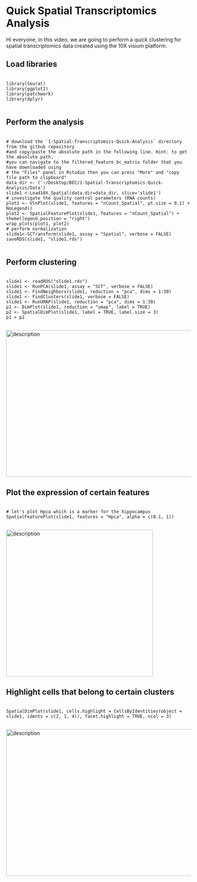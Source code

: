 <h1>Quick Spatial Transcriptomics Analysis</h1>
<p style="text-align: left;">
Hi everyone, in this video, we are going to perform a quick clustering for spatial transcriptomics data created using the 10X visium platform.
</p>
<h2>Load libraries</h2>
<pre>
  <code>
library(Seurat)
library(ggplot2)
library(patchwork)
library(dplyr)
  </code>
</pre>
<h2>Perform the analysis</h2>
<pre>
  <code>
# download the `1-Spatial-Transcriptomics-Quick-Analysis` directory from the github repository 
#and copy/paste the absolute path in the following line. Hint: to get the absolute path, 
#you can navigate to the filtered_feature_bc_matrix folder that you have downloaded using
# the "Files" panel in Rstudio then you can press "More" and "copy file path to clipboard"
data_dir <- ('~/Desktop/BEC/1-Spatial-Transcriptomics-Quick-Analysis/Data')
slide1 <-Load10X_Spatial(data.dir=data_dir, slice='slide1')
# investigate the quality control parameters (RNA counts)
plot1 <- VlnPlot(slide1, features = "nCount_Spatial", pt.size = 0.1) + NoLegend()
plot2 <- SpatialFeaturePlot(slide1, features = "nCount_Spatial") + theme(legend.position = "right")
wrap_plots(plot1, plot2)
# perform normalization
slide1<-SCTransform(slide1, assay = "Spatial", verbose = FALSE)
saveRDS(slide1, "slide1.rds")
  </code>
</pre>
<h2>Perform clustering</h2>
<pre>
  <code>
slide1 <- readRDS("slide1.rds")
slide1 <- RunPCA(slide1, assay = "SCT", verbose = FALSE)
slide1 <- FindNeighbors(slide1, reduction = "pca", dims = 1:30)
slide1 <- FindClusters(slide1, verbose = FALSE)
slide1 <- RunUMAP(slide1, reduction = "pca", dims = 1:30)
p1 <- DimPlot(slide1, reduction = "umap", label = TRUE)
p2 <- SpatialDimPlot(slide1, label = TRUE, label.size = 3)
p1 + p2
  </code>
</pre>
<p><img src="/plot1.png" alt="description" width="800" height="400" /></p>
<h2>Plot the expression of certain features</h2>
<pre>
  <code>
# let's plot Hpca which is a marker for the hippocampus
SpatialFeaturePlot(slide1, features = "Hpca", alpha = c(0.1, 1))
  </code>
</pre>
<p><img src="/plot2.png" alt="description" width="400" height="400" /></p>
<h2>Highlight cells that belong to certain clusters</h2>
<pre>
  <code>
SpatialDimPlot(slide1, cells.highlight = CellsByIdentities(object = slide1, idents = c(2, 1, 4)), facet.highlight = TRUE, ncol = 3)
  </code>
</pre>
<p><img src="/plot3.png" alt="description" width="800" height="400" /></p>
